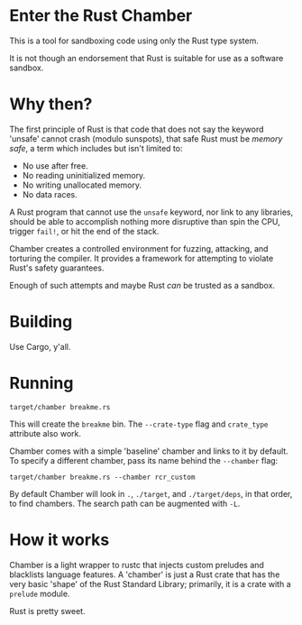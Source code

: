 # Enter the Rust Chamber

This is a tool for sandboxing code using only the Rust type system.

It is not though an endorsement that Rust is suitable for use as a software sandbox.


# Why then?

The first principle of Rust is that code that does not say the keyword 'unsafe' cannot crash (modulo sunspots),
that safe Rust must be *memory safe*,
a term which includes but isn't limited to:

* No use after free.
* No reading uninitialized memory.
* No writing unallocated memory.
* No data races.

A Rust program that cannot use the `unsafe` keyword,
nor link to any libraries,
should be able to accomplish nothing more disruptive than spin the CPU,
trigger `fail!`, or hit the end of the stack.

Chamber creates a controlled environment for fuzzing, attacking, and torturing the compiler.
It provides a framework for attempting to violate Rust's safety guarantees.

Enough of such attempts and maybe Rust *can* be trusted as a sandbox.


# Building

Use Cargo, y'all.


# Running

```
target/chamber breakme.rs
```

This will create the `breakme` bin.
The `--crate-type` flag and `crate_type` attribute also work.

Chamber comes with a simple 'baseline' chamber and links to it by default.
To specify a different chamber,
pass its name behind the `--chamber` flag:

```
target/chamber breakme.rs --chamber rcr_custom
```

By default Chamber will look in `.`, `./target`, and `./target/deps`, in that order,
to find chambers.
The search path can be augmented with `-L`.

# How it works

Chamber is a light wrapper to rustc that injects custom preludes and blacklists language features.
A 'chamber' is just a Rust crate that has the very basic 'shape' of the Rust Standard Library;
primarily, it is a crate with a `prelude` module.

Rust is pretty sweet.
